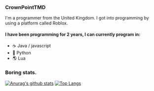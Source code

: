 ### CrownPointTMD 

I'm a programmer from the United Kingdom. I got into programming by using a platform called Roblox. 

#### I have been programming for 2 years, I can currently program in:
- ☕ Java / javascript
- 🐍 Python 
- 🌎 Lua

### Boring stats.

[![Anurag's github stats](https://github-readme-stats.vercel.app/api?username=CrownPointTMD)](https://github.com/anuraghazra/github-readme-stats)
[![Top Langs](https://github-readme-stats.vercel.app/api/top-langs/?username=CrownPointTMD&layout=compact)](https://github.com/anuraghazra/github-readme-stats)
